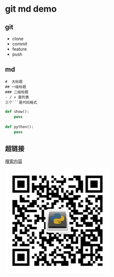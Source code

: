 # git md demo



## git

- clone
- commit
- feature
- push



## md

```
#  大标题
## 一级标题
### 二级标题
- / × 是列表
三个```是代码格式
```



```python
def show():
    pass

def python():
    pass
```



##  超链接

[搜索内容](http://sogou.com)

![](./qr.jpg)